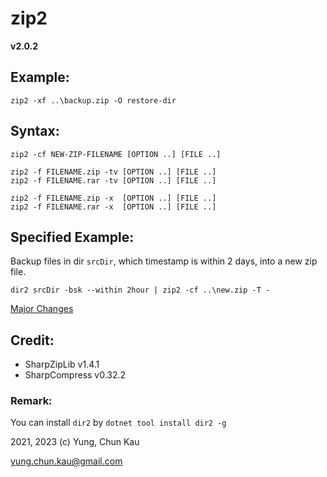 # zip2
**v2.0.2**

## Example:
```
zip2 -xf ..\backup.zip -O restore-dir
```

## Syntax:
```
zip2 -cf NEW-ZIP-FILENAME [OPTION ..] [FILE ..]

zip2 -f FILENAME.zip -tv [OPTION ..] [FILE ..]
zip2 -f FILENAME.rar -tv [OPTION ..] [FILE ..]

zip2 -f FILENAME.zip -x  [OPTION ..] [FILE ..]
zip2 -f FILENAME.rar -x  [OPTION ..] [FILE ..]
```

## Specified Example:
Backup files in dir ```srcDir```, which timestamp is within 2 days, into a new zip file.
```
dir2 srcDir -bsk --within 2hour | zip2 -cf ..\new.zip -T -
```

[Major Changes](https://github.com/ck-yung/zip2/RELEASE-NOTES.txt)

## Credit:
* SharpZipLib v1.4.1
* SharpCompress v0.32.2

### Remark:
You can install ```dir2``` by ```dotnet tool install dir2 -g```

2021, 2023 (c) Yung, Chun Kau

yung.chun.kau@gmail.com

